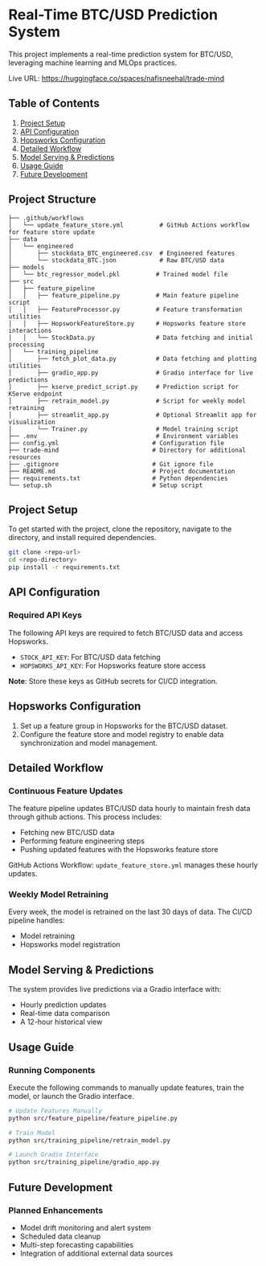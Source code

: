 # Real-Time BTC/USD Prediction System

This project implements a real-time prediction system for BTC/USD, leveraging machine learning and MLOps practices.

Live URL: https://huggingface.co/spaces/nafisneehal/trade-mind

## Table of Contents

1. [Project Setup](#project-setup)
2. [API Configuration](#api-configuration)
3. [Hopsworks Configuration](#hopsworks-configuration)
4. [Detailed Workflow](#detailed-workflow)
5. [Model Serving & Predictions](#model-serving--predictions)
6. [Usage Guide](#usage-guide)
7. [Future Development](#future-development)

## Project Structure

```tree
├── .github/workflows
│   └── update_feature_store.yml          # GitHub Actions workflow for feature store update
├── data
│   └── engineered
│       ├── stockdata_BTC_engineered.csv  # Engineered features
│       └── stockdata_BTC.json            # Raw BTC/USD data
├── models
│   └── btc_regressor_model.pkl          # Trained model file
├── src
│   ├── feature_pipeline
│   │   ├── feature_pipeline.py          # Main feature pipeline script
│   │   ├── FeatureProcessor.py          # Feature transformation utilities
│   │   ├── HopsworkFeatureStore.py      # Hopsworks feature store interactions
│   │   └── StockData.py                 # Data fetching and initial processing
│   └── training_pipeline
│       ├── fetch_plot_data.py           # Data fetching and plotting utilities
│       ├── gradio_app.py                # Gradio interface for live predictions
│       ├── kserve_predict_script.py     # Prediction script for KServe endpoint
│       ├── retrain_model.py             # Script for weekly model retraining
│       ├── streamlit_app.py             # Optional Streamlit app for visualization
│       └── Trainer.py                   # Model training script
├── .env                                 # Environment variables
├── config.yml                          # Configuration file
├── trade-mind                          # Directory for additional resources
├── .gitignore                          # Git ignore file
├── README.md                           # Project documentation
├── requirements.txt                    # Python dependencies
└── setup.sh                            # Setup script
```

## Project Setup

To get started with the project, clone the repository, navigate to the directory, and install required dependencies.

```bash
git clone <repo-url>
cd <repo-directory>
pip install -r requirements.txt
```

## API Configuration

### Required API Keys

The following API keys are required to fetch BTC/USD data and access Hopsworks.

- `STOCK_API_KEY`: For BTC/USD data fetching
- `HOPSWORKS_API_KEY`: For Hopsworks feature store access

**Note**: Store these keys as GitHub secrets for CI/CD integration.

## Hopsworks Configuration

1. Set up a feature group in Hopsworks for the BTC/USD dataset.
2. Configure the feature store and model registry to enable data synchronization and model management.

## Detailed Workflow

### Continuous Feature Updates

The feature pipeline updates BTC/USD data hourly to maintain fresh data through github actions. This process includes:

- Fetching new BTC/USD data
- Performing feature engineering steps
- Pushing updated features with the Hopsworks feature store

GitHub Actions Workflow: `update_feature_store.yml` manages these hourly updates.

### Weekly Model Retraining

Every week, the model is retrained on the last 30 days of data. The CI/CD pipeline handles:

- Model retraining
- Hopsworks model registration

## Model Serving & Predictions

The system provides live predictions via a Gradio interface with:

- Hourly prediction updates
- Real-time data comparison
- A 12-hour historical view

## Usage Guide

### Running Components

Execute the following commands to manually update features, train the model, or launch the Gradio interface.

```bash
# Update Features Manually
python src/feature_pipeline/feature_pipeline.py

# Train Model
python src/training_pipeline/retrain_model.py

# Launch Gradio Interface
python src/training_pipeline/gradio_app.py
```

## Future Development

### Planned Enhancements

- Model drift monitoring and alert system
- Scheduled data cleanup
- Multi-step forecasting capabilities
- Integration of additional external data sources
